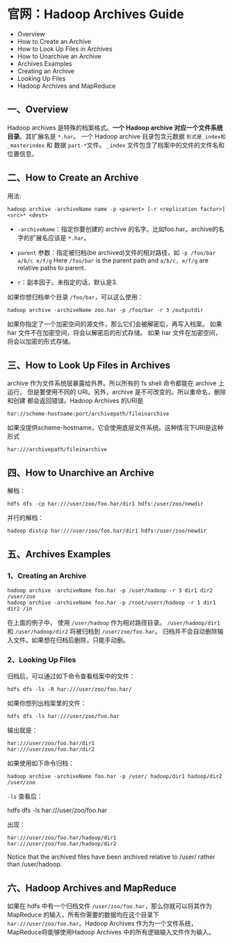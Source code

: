 # 官网：Hadoop Archives Guide

- Overview
- How to Create an Archive
- How to Look Up Files in Archives
- How to Unarchive an Archive
- Archives Examples
- Creating an Archive
- Looking Up Files
- Hadoop Archives and MapReduce

## 一、Overview

Hadoop archives 是特殊的档案格式。**一个 Hadoop archive 对应一个文件系统目录**。其扩展名是 `*.har`。
一个 Hadoop archive 目录包含元数据 `形式是_index和 _masterindex` 和 数据 `part-*`文件。
`_index` 文件包含了档案中的文件的文件名和位置信息。

## 二、How to Create an Archive

用法: 

`hadoop archive -archiveName name -p <parent> [-r <replication factor>] <src>* <dest>`

- `-archiveName`：指定你要创建的 archive 的名字。比如foo.har。archive的名字的扩展名应该是 `*.har`。

- `parent` 参数：指定被归档(be archived)文件的相对路径，如 `-p /foo/bar a/b/c e/f/g`
Here `/foo/bar` is the parent path and `a/b/c, e/f/g` are relative paths to parent.

- `r`：副本因子。未指定的话，默认是3.

如果你想归档单个目录 `/foo/bar`，可以这么使用：

	hadoop archive -archiveName zoo.har -p /foo/bar -r 3 /outputdir

如果你指定了一个加密空间的源文件，那么它们会被解密后，再写入档案。
如果 har 文件不在加密空间，将会以解密后的形式存储。
如果 har 文件在加密空间，将会以加密的形式存储。

## 三、How to Look Up Files in Archives

archive 作为文件系统层暴露给外界。所以所有的 fs shell 命令都能在 archive 上运行，
但是要使用不同的 URI。另外，archive 是不可改变的。所以重命名，删除和创建
都会返回错误。Hadoop Archives 的URI是

	har://scheme-hostname:port/archivepath/fileinarchive

如果没提供scheme-hostname，它会使用底层文件系统。这种情况下URI是这种形式

	har:///archivepath/fileinarchive

## 四、How to Unarchive an Archive

解档：

	hdfs dfs -cp har:///user/zoo/foo.har/dir1 hdfs:/user/zoo/newdir

并行的解档：

	hadoop distcp har:///user/zoo/foo.har/dir1 hdfs:/user/zoo/newdir

## 五、Archives Examples

### 1、Creating an Archive

	hadoop archive -archiveName foo.har -p /user/hadoop -r 3 dir1 dir2 /user/zoo
	hadoop archive -archiveName foo.har -p /root/userr/hadoop -r 1 dir1 dir2 /in
在上面的例子中， 使用 `/user/hadoop` 作为相对路径目录。
`/user/hadoop/dir1` 和 `/user/hadoop/dir2` 将被归档到 `/user/zoo/foo.har`。
归档并不会自动删除输入文件。如果想在归档后删除，只能手动删。

### 2、Looking Up Files

归档后，可以通过如下命令查看档案中的文件：

	hdfs dfs -ls -R har:///user/zoo/foo.har/

如果你想列出档案里的文件：

	hdfs dfs -ls har:///user/zoo/foo.har

输出就是：

	har:///user/zoo/foo.har/dir1
	har:///user/zoo/foo.har/dir2
	
如果使用如下命令归档：

	hadoop archive -archiveName foo.har -p /user/ hadoop/dir1 hadoop/dir2 /user/zoo

`-ls` 查看后：

hdfs dfs -ls har:///user/zoo/foo.har

出现：

	har:///user/zoo/foo.har/hadoop/dir1
	har:///user/zoo/foo.har/hadoop/dir2

Notice that the archived files have been archived relative to /user/ 
rather than /user/hadoop.


## 六、Hadoop Archives and MapReduce

如果在 hdfs 中有一个归档文件 `/user/zoo/foo.har`，那么你就可以将其作为 MapReduce
的输入，所有你需要的数据均在这个目录下 `har:///user/zoo/foo.har`。Hadoop Archives
作为为一个文件系统，MapReduce将能够使用Hadoop Archives 中的所有逻辑输入文件作为输入。
